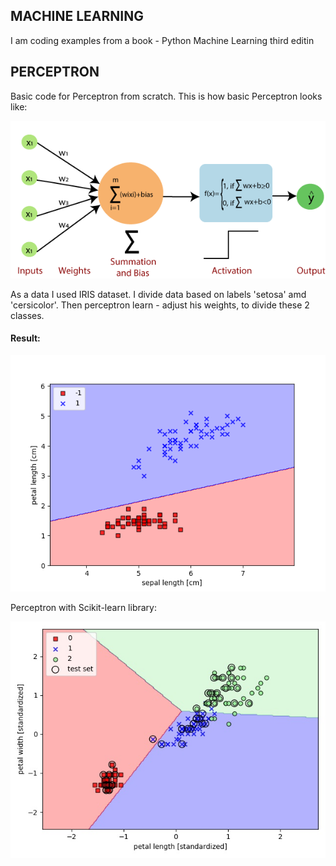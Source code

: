 ## MACHINE LEARNING
I am coding examples from a book - Python Machine Learning third editin

## PERCEPTRON
Basic code for Perceptron from scratch.
This is how basic Perceptron looks like:

![single_layer_perceptron](perceptron/single_layer_perceptron.png)

As a data I used IRIS dataset. I divide data based on labels 'setosa' amd 'cersicolor'.
Then perceptron learn - adjust his weights, to divide these 2 classes.

#### Result:

![Sepal_Petal_length](perceptron/Sepal_Petal_length.png)

Perceptron with Scikit-learn library:

![perceptron_skicit-learn](perceptron_skicit-learn/plot.jpg) 

